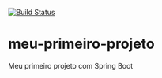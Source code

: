 [![Build Status](https://travis-ci.org/GersenJPJorge/meu-primeiro-projeto.svg?branch=master)](https://travis-ci.org/GersenJPJorge/meu-primeiro-projeto)
# meu-primeiro-projeto
Meu primeiro projeto com Spring Boot
